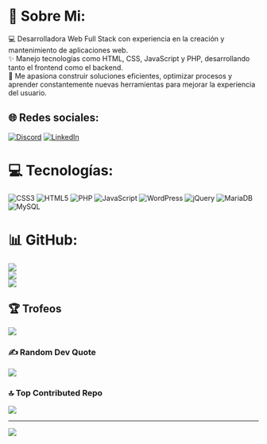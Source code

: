 # 💫 Sobre Mi:
💻 Desarrolladora Web Full Stack con experiencia en la creación y mantenimiento de aplicaciones web.<br>✨ Manejo tecnologías como HTML, CSS, JavaScript y PHP, desarrollando tanto el frontend como el backend.<br>🔧 Me apasiona construir soluciones eficientes, optimizar procesos y aprender constantemente nuevas herramientas para mejorar la experiencia del usuario.


## 🌐 Redes sociales:
[![Discord](https://img.shields.io/badge/Discord-%237289DA.svg?logo=discord&logoColor=white)](https://discord.gg/https://discord.com/users/tatiana.paezzz) [![LinkedIn](https://img.shields.io/badge/LinkedIn-%230077B5.svg?logo=linkedin&logoColor=white)](https://linkedin.com/in/https://www.linkedin.com/in/tatiana-paez-dev/) 

# 💻 Tecnologías:
![CSS3](https://img.shields.io/badge/css3-%231572B6.svg?style=for-the-badge&logo=css3&logoColor=white) ![HTML5](https://img.shields.io/badge/html5-%23E34F26.svg?style=for-the-badge&logo=html5&logoColor=white) ![PHP](https://img.shields.io/badge/php-%23777BB4.svg?style=for-the-badge&logo=php&logoColor=white) ![JavaScript](https://img.shields.io/badge/javascript-%23323330.svg?style=for-the-badge&logo=javascript&logoColor=%23F7DF1E) ![WordPress](https://img.shields.io/badge/WordPress-%23117AC9.svg?style=for-the-badge&logo=WordPress&logoColor=white) ![jQuery](https://img.shields.io/badge/jquery-%230769AD.svg?style=for-the-badge&logo=jquery&logoColor=white) ![MariaDB](https://img.shields.io/badge/MariaDB-003545?style=for-the-badge&logo=mariadb&logoColor=white) ![MySQL](https://img.shields.io/badge/mysql-4479A1.svg?style=for-the-badge&logo=mysql&logoColor=white)
# 📊 GitHub:
![](https://github-readme-stats.vercel.app/api?username=tatianap69&theme=dark&hide_border=false&include_all_commits=false&count_private=false)<br/>
![](https://nirzak-streak-stats.vercel.app/?user=tatianap69&theme=dark&hide_border=false)<br/>
![](https://github-readme-stats.vercel.app/api/top-langs/?username=tatianap69&theme=dark&hide_border=false&include_all_commits=false&count_private=false&layout=compact)

## 🏆 Trofeos
![](https://github-profile-trophy.vercel.app/?username=tatianap69&theme=radical&no-frame=false&no-bg=true&margin-w=4)

### ✍️ Random Dev Quote
![](https://quotes-github-readme.vercel.app/api?type=horizontal&theme=radical)

### 🔝 Top Contributed Repo
![](https://github-contributor-stats.vercel.app/api?username=tatianap69&limit=5&theme=dark&combine_all_yearly_contributions=true)

---
[![](https://visitcount.itsvg.in/api?id=tatianap69&icon=0&color=0)](https://visitcount.itsvg.in)

<!-- Proudly created with GPRM ( https://gprm.itsvg.in ) -->
